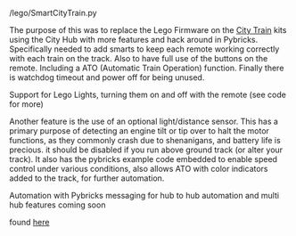 /lego/SmartCityTrain.py 

  The purpose of this was to replace the Lego Firmware on the [City Train](https://www.lego.com/en-us/product/passenger-train-60197) kits using the City Hub with more features and hack around in Pybricks. Specifically needed to add smarts to keep each remote working correctly with each train on the track. Also to have full use of the buttons on the remote. Including a ATO (Automatic Train Operation) function. Finally there is watchdog timeout and power off for being unused.

   Support for Lego Lights, turning them on and off with the remote (see code for more)

  Another feature is the use of an optional light/distance sensor. This has a primary purpose of detecting an engine tilt or tip over to halt the motor functions, as they commonly crash due to shenanigans, and battery life is precious. it should be disabled if you run above ground track (or alter your track). It also has the pybricks example code embedded to enable speed control under various conditions, also allows ATO with color indicators added to the track, for further automation. 

  Automation with Pybricks messaging for hub to hub automation and multi hub features coming soon

  found [here](https://github.com/SpudGunMan/SpudGunMan/blob/main/Lego/Smart-CityTrain.py) 
